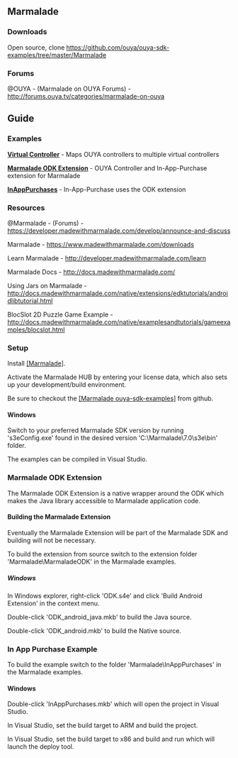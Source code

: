 ## Marmalade

### Downloads
Open source, clone https://github.com/ouya/ouya-sdk-examples/tree/master/Marmalade

### Forums

@OUYA - (Marmalade on OUYA Forums) - http://forums.ouya.tv/categories/marmalade-on-ouya<br/>

## Guide

### Examples

<a target=_blank href="https://github.com/ouya/ouya-sdk-examples/tree/master/Marmalade/VirtualController"><b>Virtual Controller</b></a> - Maps OUYA controllers to multiple virtual controllers

<a target=_blank href="https://github.com/ouya/ouya-sdk-examples/tree/master/Marmalade/MarmaladeODK"><b>Marmalade ODK Extension</b></a> - OUYA Controller and In-App-Purchase extension for Marmalade

<a target=_blank href="https://github.com/ouya/ouya-sdk-examples/tree/master/Marmalade/InAppPurchases"><b>InAppPurchases</b></a> - In-App-Purchase uses the ODK extension

### Resources

@Marmalade - (Forums) - https://developer.madewithmarmalade.com/develop/announce-and-discuss

Marmalade - https://www.madewithmarmalade.com/downloads

Learn Marmalade - http://developer.madewithmarmalade.com/learn

Marmalade Docs - http://docs.madewithmarmalade.com/

Using Jars on Marmalade - http://docs.madewithmarmalade.com/native/extensions/edktutorials/androidlibtutorial.html

BlocSlot 2D Puzzle Game Example - http://docs.madewithmarmalade.com/native/examplesandtutorials/gameexamples/blocslot.html

### Setup

Install <a target=_blank href="https://www.madewithmarmalade.com/free-trial">[Marmalade]</a>.

Activate the Marmalade HUB by entering your license data, which also sets up your development/build environment.

Be sure to checkout the <a target=_blank href="https://github.com/ouya/ouya-sdk-examples/tree/master/Marmalade">[Marmalade ouya-sdk-examples]</a> from github.

#### Windows

Switch to your preferred Marmalade SDK version by running 's3eConfig.exe' found in the desired version 'C:\Marmalade\7.0\s3e\bin' folder.

The examples can be compiled in Visual Studio.

### Marmalade ODK Extension

The Marmalade ODK Extension is a native wrapper around the ODK which makes the Java library accessible to Marmalade application code.

#### Building the Marmalade Extension

Eventually the Marmalade Extension will be part of the Marmalade SDK and building will not be necessary.

To build the extension from source switch to the extension folder 'Marmalade\MarmaladeODK' in the Marmalade examples.

##### Windows

In Windows explorer, right-click 'ODK.s4e' and click 'Build Android Extension' in the context menu.

Double-click 'ODK_android_java.mkb' to build the Java source.

Double-click 'ODK_android.mkb' to build the Native source.

### In App Purchase Example

To build the example switch to the folder 'Marmalade\InAppPurchases' in the Marmalade examples.

#### Windows

Double-click 'InAppPurchases.mkb' which will open the project in Visual Studio.

In Visual Studio, set the build target to ARM and build the project.

In Visual Studio, set the build target to x86 and build and run which will launch the deploy tool.

